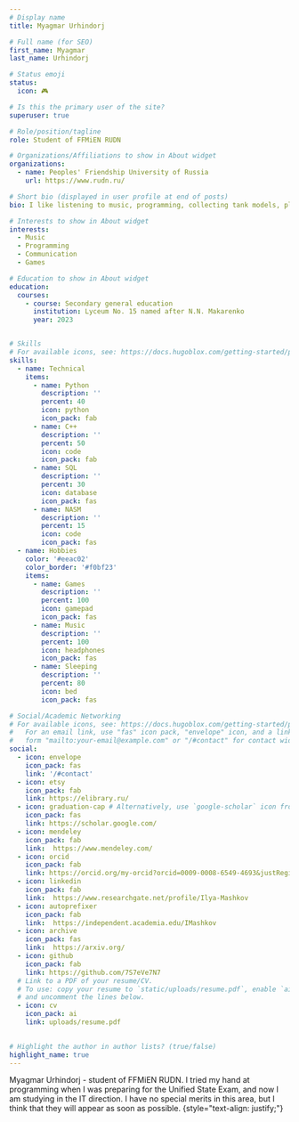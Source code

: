 ```yaml
---
# Display name
title: Myagmar Urhindorj

# Full name (for SEO)
first_name: Myagmar
last_name: Urhindorj

# Status emoji
status:
  icon: 🎮️

# Is this the primary user of the site?
superuser: true

# Role/position/tagline
role: Student of FFMiEN RUDN

# Organizations/Affiliations to show in About widget
organizations:
  - name: Peoples' Friendship University of Russia
    url: https://www.rudn.ru/

# Short bio (displayed in user profile at end of posts)
bio: I like listening to music, programming, collecting tank models, playing computer games.

# Interests to show in About widget
interests:
  - Music
  - Programming
  - Communication
  - Games

# Education to show in About widget
education:
  courses:
    - course: Secondary general education
      institution: Lyceum No. 15 named after N.N. Makarenko
      year: 2023


# Skills
# For available icons, see: https://docs.hugoblox.com/getting-started/page-builder/#icons
skills:
  - name: Technical
    items:
      - name: Python
        description: ''
        percent: 40
        icon: python
        icon_pack: fab
      - name: C++
        description: ''
        percent: 50
        icon: code
        icon_pack: fab
      - name: SQL
        description: ''
        percent: 30
        icon: database
        icon_pack: fas
      - name: NASM
        description: ''
        percent: 15
        icon: code
        icon_pack: fas
  - name: Hobbies
    color: '#eeac02'
    color_border: '#f0bf23'
    items:
      - name: Games
        description: ''
        percent: 100
        icon: gamepad
        icon_pack: fas
      - name: Music
        description: ''
        percent: 100
        icon: headphones
        icon_pack: fas
      - name: Sleeping
        description: ''
        percent: 80
        icon: bed
        icon_pack: fas

# Social/Academic Networking
# For available icons, see: https://docs.hugoblox.com/getting-started/page-builder/#icons
#   For an email link, use "fas" icon pack, "envelope" icon, and a link in the
#   form "mailto:your-email@example.com" or "/#contact" for contact widget.
social:
  - icon: envelope
    icon_pack: fas
    link: '/#contact'
  - icon: etsy
    icon_pack: fab
    link: https://elibrary.ru/
  - icon: graduation-cap # Alternatively, use `google-scholar` icon from `ai` icon pack
    icon_pack: fas
    link: https://scholar.google.com/
  - icon: mendeley
    icon_pack: fab
    link:  https://www.mendeley.com/
  - icon: orcid
    icon_pack: fab
    link: https://orcid.org/my-orcid?orcid=0009-0008-6549-4693&justRegistered=true
  - icon: linkedin
    icon_pack: fab
    link:  https://www.researchgate.net/profile/Ilya-Mashkov
  - icon: autoprefixer
    icon_pack: fab
    link:  https://independent.academia.edu/IMashkov
  - icon: archive
    icon_pack: fas
    link:  https://arxiv.org/
  - icon: github
    icon_pack: fab
    link: https://github.com/7S7eVe7N7
  # Link to a PDF of your resume/CV.
  # To use: copy your resume to `static/uploads/resume.pdf`, enable `ai` icons in `params.yaml`,
  # and uncomment the lines below.
  - icon: cv
    icon_pack: ai
    link: uploads/resume.pdf

    
# Highlight the author in author lists? (true/false)
highlight_name: true
---
```


Myagmar Urhindorj - student of FFMiEN RUDN. I tried my hand at programming when I was preparing for the Unified State Exam, and now I am studying in the IT direction. I have no special merits in this area, but I think that they will appear as soon as possible.
{style="text-align: justify;"}
